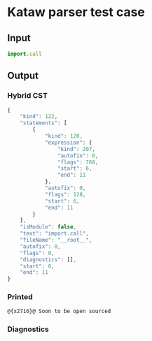 # Kataw parser test case

## Input

`````js
import.call
`````

## Output

### Hybrid CST

```javascript
{
    "kind": 122,
    "statements": [
        {
            "kind": 120,
            "expression": {
                "kind": 207,
                "autofix": 0,
                "flags": 768,
                "start": 6,
                "end": 11
            },
            "autofix": 0,
            "flags": 128,
            "start": 6,
            "end": 11
        }
    ],
    "isModule": false,
    "text": "import.call",
    "fileName": "__root__",
    "autofix": 0,
    "flags": 0,
    "diagnostics": [],
    "start": 0,
    "end": 11
}
```

### Printed

```javascript
@{x2716}@ Soon to be open sourced
```

### Diagnostics

```javascript

```

